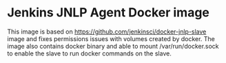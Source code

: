 # Jenkins JNLP Agent Docker image

This image is based on https://github.com/jenkinsci/docker-jnlp-slave image and fixes permissions issues with volumes created by docker.
The image also contains docker binary and able to mount /var/run/docker.sock to enable the slave to run docker commands on the slave.